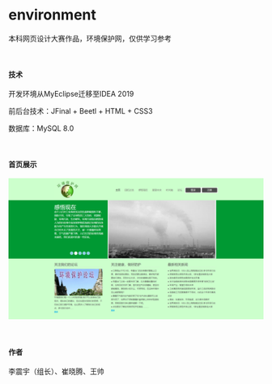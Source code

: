 # environment
本科网页设计大赛作品，环境保护网，仅供学习参考

​         

#### 技术

开发环境从MyEclipse迁移至IDEA 2019

前后台技术：JFinal + Beetl + HTML + CSS3

数据库：MySQL 8.0

​       

#### 首页展示

![MainPage](screenshot/MainPage.png)

​        

#### 作者

李震宇（组长）、崔晓腾、王帅